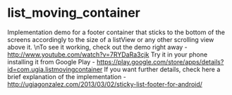 list_moving_container
=====================

Implementation demo for a footer container that sticks to the bottom of the screens accordingly to the size of a listView or any other scrolling view above it.
\nTo see it working, check out the demo right away - http://www.youtube.com/watch?v=7RYDaRa3cjk
Try it in your phone installing it from Google Play - https://play.google.com/store/apps/details?id=com.ugia.listmovingcontainer
If you want further details, check here a brief explanation of the implementation - http://ugiagonzalez.com/2013/03/02/sticky-list-footer-for-android/
